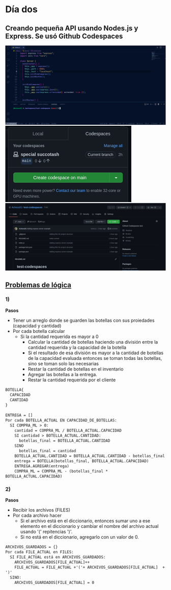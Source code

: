 # Día dos
## Creando pequeña API usando Nodes.js y Express. Se usó Github Codespaces

![primero](./primero.png)
![segundo](./segundo.png)
![tercero](./tercero.png)

## [Problemas de lógica](https://github.com/contents-pasantia/content2/blob/main/Resources/Actividad1.md)
### 1) 
**Pasos** 
- Tener un arreglo donde se guarden las botellas con sus proiedades (capacidad y cantidad)
- Por cada botella calcular
  - Si la cantidad requerida es mayor a 0
    - Calcular la cantidad de botellas haciendo una división entre la cantidad requerida y la capacidad de la botella
    - Si el resultado de esa división es mayor a la cantidad de botellas de la capacidad evaluada entonces se toman todas las botellas, sino se toman solo las necesarias
    - Restar la cantidad de botellas en el inventario
    - Agregar las botellas a la entrega.
    - Restar la cantidad requerida por el cliente

```
BOTELLA{
  CAPACIDAD
  CANTIDAD
}

ENTREGA = []
Por cada BOTELLA_ACTUAL EN CAPACIDAD_DE_BOTELLAS:
  SI COMPRA_ML > 0:
    cantidad = COMPRA_ML / BOTELLA_ACTUAL.CAPACIDAD
  	SI cantidad > BOTELLA_ACTUAL.CANTIDAD:
      botellas_final = BOTELLA_ACTUAL.CANTIDAD
    SINO
      botellas_final = cantidad
    BOTELLA_ACTUAL.CANTIDAD = BOTELLA_ACTUAL.CANTIDAD - botellas_final
    entrega = BOTELLA(botellas_final, BOTELLA_ACTUAL.CAPACIDAD)
    ENTREGA.AGREGAR(entrega)
    COMPRA_ML = COMPRA_ML - (botellas_final * BOTELLA_ACTUAL.CAPACIDAD)

```
### 2)
**Pasos**
- Recibir los archivos (FILES)
- Por cada archivo hacer
  - Si el archivo está en el diccionario, entonces sumar uno a ese elemento en el diccionario y cambiar el nombre del archivo actual usando '(' repitencias ')'.
  - Si no está en el diccionario, agregarlo con un valor de 0.


```
ARCHIVOS_GUARDADOS = {}
Por cada FILE_ACTUAL en FILES:
  SI FILE_ACTUAL está en ARCHIVOS_GUARDADOS:
    ARCHIVOS_GUARDADOS[FILE_ACTUAL]++
    FILE_ACTUAL = FILE_ACTUAL +'('+ ARCHIVOS_GUARDADOS[FILE_ACTUAL]  + ')'
  SINO:
    ARCHIVOS_GUARDADOS[FILE_ACTUAL] = 0
```